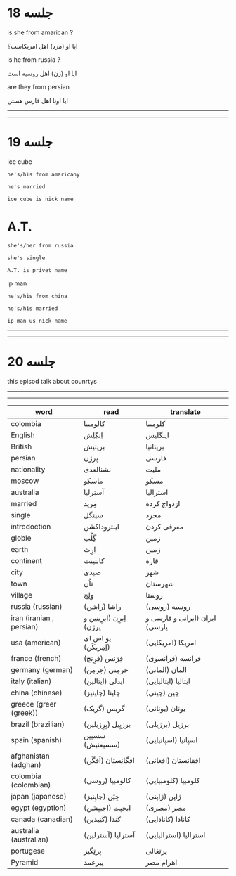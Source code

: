 # جلسه 18
is she from amarican ?

ایا او (مرد) اهل امریکاست؟

is he from russia ?

ایا او (زن) اهل روسیه است

are they from persian

ایا اونا اهل فارس هستن

---
---
# جلسه 19
 
 ice cube 

    he's/his from amaricany

    he's married 

    ice cube is nick name


# A.T.

    she's/her from russia

    she's single 

    A.T. is privet name


ip man 

    he's/his from china

    he's/his married 

    ip man us nick name

---
---
# جلسه 20

this episod talk about counrtys 

---
---
| word | read | translate |
| ---- | ---- | --------- |
| colombia | کالومبیا | کلومبیا |
| English | اِنگِلِش | اینگلیس |
| British | بریتیش | بریتانیا |
| persian | پِرژن | فارسی |
| nationality | نشنالعدی | ملیت |
| moscow | ماسکو | مسکو |
| australia | آستِرلیا | استرالیا |
| married | مِرید | ازدواج کرده |
| single | سینگل | مجرد |
| introdoction | اینتروداکشن | معرفی کردن |
| globle | گَِلُب | زمین |
| earth | اِرِث | زمین |
| continent | کانتینت | قاره |
| city | صیدی | شهر |
| town | تاُن | شهرستان |
| village | وِلِج | روستا |
| russia (russian) | راشا (راشن) | روسیه (روسی) |
| iran (iranian , persian) | اِیرِن (ایرِینین و پرژن) | ایران (ایرانی و فارسی و پارسی) |
| usa (american) | یو اس ای (اِمِریکَن) | امریکا (امریکایی) |
| france (french) | فِرَنس (فِرِنچ) | فرانسه (فرانسوی) |
| germany (german) | جرمِنی (جرمِن) | المان (المانی) |
| italy (italian) | ایدلی (ایتالین) | ایتالیا (ایتالیایی) |
| china (chinese) | چاینا (چاینیز) | چین (چینی) |
| greece (greer (greek)) | گریس (گریک) | یونان (یونانی) |
| brazil (brazilian) | برزیِیل (بِرِزیلین) | برزیل (برزیلی) |
| spain (spanish) | سسپین (سسپعنیش) | اسپانیا (اسپانیایی) |
| afghanistan (adghan) | افگانِستان (اَفگَن) | افقانستان (افغانی) |
| colombia (colombian) | کالومبیا (روسی) | کلومبیا (کلومبیایی) |
| japan (japanese) | جِپَن (جاپِنیز) | ژاپن (ژاپنی) |
| egypt (egyption) | ایجپت (اجیپشن) | مصر (مصری) |
| canada (canadian) | کَنِدا (کَنِیدین) | کانادا (کانادایی) |
| australia (australian) | آسترلیا (آسترلین) | استرالیا (استرالیایی) |
| portugese | پرتِگیز | پرتغالی |
| Pyramid | پیرعمد | اهرام مصر |
